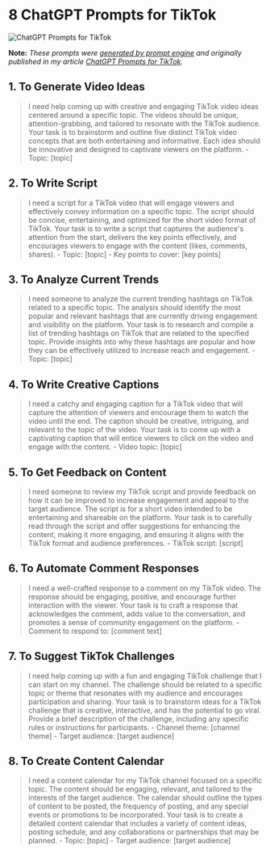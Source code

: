 # 8 ChatGPT Prompts for TikTok

![ChatGPT Prompts for TikTok](https://cdn.sanity.io/images/zc1yyogj/production/5f8847698c52a5e58af03f23f0810f951d086732-1200x630.png?w=1200&q=100)

**Note:** *These prompts were [generated by prompt engine](https://www.promptengine.cc) and originally published in my article [ChatGPT Prompts for TikTok](https://promptadvance.club/blog/chat-gpt-prompts-for-tiktok).*

## 1. To Generate Video Ideas

> I need help coming up with creative and engaging TikTok video ideas centered around a specific topic. The videos should be unique, attention-grabbing, and tailored to resonate with the TikTok audience. Your task is to brainstorm and outline five distinct TikTok video concepts that are both entertaining and informative. Each idea should be innovative and designed to captivate viewers on the platform. - Topic: [topic]

## 2. To Write Script

> I need a script for a TikTok video that will engage viewers and effectively convey information on a specific topic. The script should be concise, entertaining, and optimized for the short video format of TikTok. Your task is to write a script that captures the audience's attention from the start, delivers the key points effectively, and encourages viewers to engage with the content (likes, comments, shares). - Topic: [topic] - Key points to cover: [key points]

## 3. To Analyze Current Trends

> I need someone to analyze the current trending hashtags on TikTok related to a specific topic. The analysis should identify the most popular and relevant hashtags that are currently driving engagement and visibility on the platform. Your task is to research and compile a list of trending hashtags on TikTok that are related to the specified topic. Provide insights into why these hashtags are popular and how they can be effectively utilized to increase reach and engagement. - Topic: [topic]

## 4. To Write Creative Captions

> I need a catchy and engaging caption for a TikTok video that will capture the attention of viewers and encourage them to watch the video until the end. The caption should be creative, intriguing, and relevant to the topic of the video. Your task is to come up with a captivating caption that will entice viewers to click on the video and engage with the content. - Video topic: [topic]

## 5. To Get Feedback on Content

> I need someone to review my TikTok script and provide feedback on how it can be improved to increase engagement and appeal to the target audience. The script is for a short video intended to be entertaining and shareable on the platform. Your task is to carefully read through the script and offer suggestions for enhancing the content, making it more engaging, and ensuring it aligns with the TikTok format and audience preferences. - TikTok script: [script]

## 6. To Automate Comment Responses

> I need a well-crafted response to a comment on my TikTok video. The response should be engaging, positive, and encourage further interaction with the viewer. Your task is to craft a response that acknowledges the comment, adds value to the conversation, and promotes a sense of community engagement on the platform. - Comment to respond to: [comment text]

## 7. To Suggest TikTok Challenges

> I need help coming up with a fun and engaging TikTok challenge that I can start on my channel. The challenge should be related to a specific topic or theme that resonates with my audience and encourages participation and sharing. Your task is to brainstorm ideas for a TikTok challenge that is creative, interactive, and has the potential to go viral. Provide a brief description of the challenge, including any specific rules or instructions for participants. - Channel theme: [channel theme] - Target audience: [target audience]

## 8. To Create Content Calendar

> I need a content calendar for my TikTok channel focused on a specific topic. The content should be engaging, relevant, and tailored to the interests of the target audience. The calendar should outline the types of content to be posted, the frequency of posting, and any special events or promotions to be incorporated. Your task is to create a detailed content calendar that includes a variety of content ideas, posting schedule, and any collaborations or partnerships that may be planned. - Topic: [topic] - Target audience: [target audience]